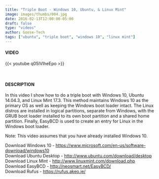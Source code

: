```yaml
---
title: "Triple Boot - Windows 10, Ubuntu, & Linux Mint"
image: images/thumbs/004.jpg
date: 2016-02-13T12:00:00-05:00
draft: false
type: "videos"
author: Goose-Tech
tags: ["ubuntu", "triple boot", "windows 10", "linux mint"]
---
```


#### VIDEO

{{< youtube q05lVlheEpo >}}

&nbsp;

#### DESCRIPTION

In this video I show how to do a triple boot with Windows 10, Ubuntu 14.04.3, and Linux Mint 17.3.  This method maintains Windows 10 as the primary OS as well as keeping the Windows boot loader intact.  The Linux distros are installed in logical partitions, separate from Windows, with the GRUB boot loader installed to its own boot partition and a shared home partition.  Finally, EasyBCD is used to create an entry for Linux in the Windows boot loader.

Note:  This video assumes that you have already installed Windows 10.

Download Windows 10 - https://www.microsoft.com/en-us/software-download/windows10  
Download Ubuntu Desktop - http://www.ubuntu.com/download/desktop  
Download Linux Mint - http://www.linuxmint.com/download.php  
Download EasyBCD - http://neosmart.net/EasyBCD/  
Download Rufus - https://rufus.akeo.ie/  